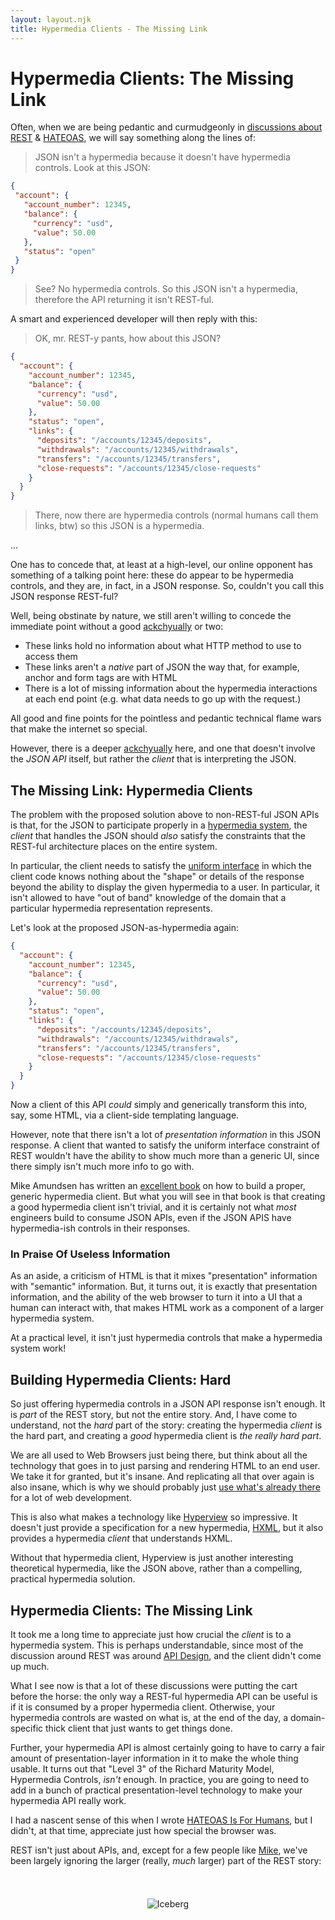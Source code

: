 ```yaml
---
layout: layout.njk
title: Hypermedia Clients - The Missing Link
---
```


# Hypermedia Clients: The Missing Link

Often, when we are being pedantic and curmudgeonly in [discussions about](https://news.ycombinator.com/item?id=32141027) 
[REST](https://htmx.org/essays/how-did-rest-come-to-mean-the-opposite-of-rest/) & [HATEOAS](/essays/hateoas), we will
say something along the lines of:

> JSON isn't a hypermedia because it doesn't have hypermedia controls.  Look at this JSON:
 ```json
{
  "account": {
    "account_number": 12345,
    "balance": {
      "currency": "usd",
      "value": 50.00
    },
    "status": "open"
  }
}
```
> 
> See?  No hypermedia controls.  So this JSON isn't a hypermedia, therefore the API returning it isn't REST-ful.

A smart and experienced developer will then reply with this:

> OK, mr. REST-y pants, how about this JSON?
```json
{
  "account": {
    "account_number": 12345,
    "balance": {
      "currency": "usd",
      "value": 50.00
    },
    "status": "open",
    "links": {
      "deposits": "/accounts/12345/deposits",
      "withdrawals": "/accounts/12345/withdrawals",
      "transfers": "/accounts/12345/transfers",
      "close-requests": "/accounts/12345/close-requests"
    }
  }
}
```
> There, now there are hypermedia controls (normal humans call them links, btw) so this JSON is a hypermedia.

...

One has to concede that, at least at a high-level, our online opponent has something of a talking point here: these
do appear to be hypermedia controls, and they are, in fact, in a JSON response.  So, couldn't you call this JSON response
REST-ful?  

Well, being obstinate by nature, we still aren't willing to concede the immediate point without a 
good [ackchyually](https://i.imgur.com/DpQ9YJl.png) or two:

* These links hold no information about what HTTP method to use to access them
* These links aren't a *native* part of JSON the way that, for example, anchor and form tags are with HTML
* There is a lot of missing information about the hypermedia interactions at each end point (e.g. what data needs to
  go up with the request.)

All good and fine points for the pointless and pedantic technical flame wars that make the internet so special.

However, there is a deeper [ackchyually](https://i.imgur.com/DpQ9YJl.png) here, and one that doesn't involve the *JSON API* 
itself, but rather the *client* that is interpreting the JSON.

## The Missing Link: Hypermedia Clients

The problem with the proposed solution above to non-REST-ful JSON APIs is that, for the JSON to participate properly in
a [hypermedia system](https://hypermedia.systems), the *client* that handles the JSON should *also* satisfy the constraints
that the REST-ful architecture places on the entire system.

In particular, the client needs to satisfy the [uniform interface](https://en.wikipedia.org/wiki/Representational_state_transfer#Uniform_interface)
in which the client code knows nothing about the "shape" or details of the response beyond the ability to display
the given hypermedia to a user.  In particular, it isn't allowed to have "out of band" knowledge of the domain that
a particular hypermedia representation represents.

Let's look at the proposed JSON-as-hypermedia again: 

```json
{
  "account": {
    "account_number": 12345,
    "balance": {
      "currency": "usd",
      "value": 50.00
    },
    "status": "open",
    "links": {
      "deposits": "/accounts/12345/deposits",
      "withdrawals": "/accounts/12345/withdrawals",
      "transfers": "/accounts/12345/transfers",
      "close-requests": "/accounts/12345/close-requests"
    }
  }
}
```
Now a client of this API *could* simply and generically transform this into, say, some HTML, via a client-side templating
language.  

However, note that there isn't a lot of *presentation information* in this JSON response.  A client that wanted
to satisfy the uniform interface constraint of REST wouldn't have the ability to show much more than a generic UI, since
there simply isn't much more info to go with.

Mike Amundsen has written an [excellent book](https://www.oreilly.com/library/view/restful-web-clients/9781491921890/) on
how to build a proper, generic hypermedia client.  But what you will see in that book is that creating a good hypermedia 
client isn't trivial, and it is certainly not what *most* engineers build to consume JSON APIs, even if the JSON APIS
have hypermedia-ish controls in their responses.

### In Praise Of Useless Information

As an aside, a criticism of HTML is that it mixes "presentation" information with "semantic" information.  But, it turns 
out, it is exactly that presentation information, and the ability of the web browser to turn it into a UI that a human 
can interact with, that makes HTML work as a component of a larger hypermedia system.

At a practical level, it isn't just hypermedia controls that make a hypermedia system work!

## Building Hypermedia Clients: Hard

So just offering hypermedia controls in a JSON API response isn't enough.  It is *part* of the REST story, but not the
entire story.  And, I have come to understand, not the *hard* part of the story: creating the hypermedia *client* is
the hard part, and creating a *good* hypermedia client is *the really hard part*.

We are all used to Web Browsers just being there, but think about all the technology that goes in to just parsing and
rendering HTML to an end user.  We take it for granted, but it's insane.  And replicating all that over again is also 
insane, which is why we should probably just [use what's already there](https://htmx.org) for a lot of web development.

This is also what makes a technology like [Hyperview](https://hyperview.org/) so impressive.  It doesn't just provide
a specification for a new hypermedia, [HXML](https://hyperview.org/docs/guide_html), but it also provides a hypermedia
*client* that understands HXML.

Without that hypermedia client, Hyperview is just another interesting theoretical hypermedia, like the JSON above, rather
than a compelling, practical hypermedia solution.

## Hypermedia Clients: The Missing Link

It took me a long time to appreciate just how crucial the *client* is to a hypermedia system.  This is perhaps understandable,
since most of the discussion around REST was around [API Design](https://www.martinfowler.com/articles/richardsonMaturityModel.html),
and the client didn't come up much.

What I see now is that a lot of these discussions were putting the cart before the horse: the only way a REST-ful hypermedia
API can be useful is if it is consumed by a proper hypermedia client.  Otherwise, your hypermedia controls are wasted
on what is, at the end of the day, a domain-specific thick client that just wants to get things done.  

Further, your hypermedia API is almost certainly going to have to carry a fair amount of presentation-layer information 
in it to make the whole thing usable.  It turns out that "Level 3" of the Richard Maturity Model, Hypermedia Controls,
*isn't* enough.  In practice, you are going to need to add in a bunch of practical presentation-level technology to make 
your hypermedia API really work.

I had a nascent sense of this when I wrote [HATEOAS Is For Humans](https://intercoolerjs.org/2016/05/08/hatoeas-is-for-humans.html),
but I didn't, at that time, appreciate just how special the browser was.

REST isn't just about APIs, and, except for a few people like [Mike](https://training.amundsen.com/), we've been largely
ignoring the larger (really, *much* larger) part of the REST story:

<div style="text-align:center;padding-top: 24px">

![Iceberg](/img/creating-client.png)

</div>